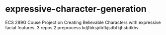 # expressive-character-generation
ECS 289G Couse Project on Creating Believable Characters with expressive facial features.
3 repos 2 preprocess 
kdjfbksjdbfkjsdbfkjhsbdkhv